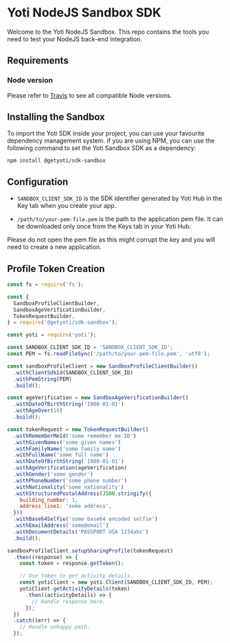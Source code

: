 # Yoti NodeJS Sandbox SDK

Welcome to the Yoti NodeJS Sandbox. This repo contains the tools you need to test your NodeJS back-end integration.

## Requirements

### Node version
Please refer to [Travis](https://travis-ci.com/getyoti/yoti-node-sdk-sandbox) to see all compatible Node versions.

## Installing the Sandbox

To import the Yoti SDK inside your project, you can use your favourite dependency management system.
If you are using NPM, you can use the following command to set the Yoti Sandbox SDK as a dependency:

```shell
npm install @getyoti/sdk-sandbox
```

## Configuration

* `SANDBOX_CLIENT_SDK_ID` is the SDK identifier generated by Yoti Hub in the Key tab when you create your app.

* `/path/to/your-pem-file.pem` is the path to the application pem file. It can be downloaded only once from the Keys tab in your Yoti Hub.

Please do not open the pem file as this might corrupt the key and you will need to create a new application.

## Profile Token Creation

```javascript
const fs = require('fs');

const {
  SandboxProfileClientBuilder,
  SandboxAgeVerificationBuilder,
  TokenRequestBuilder,
} = require('@getyoti/sdk-sandbox');

const yoti = require('yoti');

const SANDBOX_CLIENT_SDK_ID = 'SANDBOX_CLIENT_SDK_ID';
const PEM = fs.readFileSync('/path/to/your-pem-file.pem', 'utf8');

const sandboxProfileClient = new SandboxProfileClientBuilder()
  .withClientSdkId(SANDBOX_CLIENT_SDK_ID)
  .withPemString(PEM)
  .build();

const ageVerification = new SandboxAgeVerificationBuilder()
  .withDateOfBirthString('1980-01-01')
  .withAgeOver(18)
  .build();

const tokenRequest = new TokenRequestBuilder()
  .withRememberMeId('some remember me ID')
  .withGivenNames('some given names')
  .withFamilyName('some family name')
  .withFullName('some full name')
  .withDateOfBirthString('1980-01-01')
  .withAgeVerification(ageVerification)
  .withGender('some gender')
  .withPhoneNumber('some phone number')
  .withNationality('some nationality')
  .withStructuredPostalAddress(JSON.stringify({
    building_number: 1,
    address_line1: 'some address',
  }))
  .withBase64Selfie('some base64 encoded selfie')
  .withEmailAddress('some@email')
  .withDocumentDetails('PASSPORT USA 1234abc')
  .build();

sandboxProfileClient.setupSharingProfile(tokenRequest)
  .then((response) => {
    const token = response.getToken();

    // Use token to get activity details.
    const yotiClient = new yoti.Client(SANDBOX_CLIENT_SDK_ID, PEM);
    yotiClient.getActivityDetails(token)
      .then((activityDetails) => {
        // Handle response here.
      });
  })
  .catch((err) => {
    // Handle unhappy path.
  });
```
